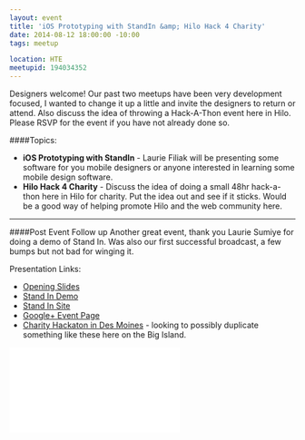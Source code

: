 ```yaml
---
layout: event
title: 'iOS Prototyping with StandIn &amp; Hilo Hack 4 Charity'
date: 2014-08-12 18:00:00 -10:00
tags: meetup

location: HTE
meetupid: 194034352
---
```


Designers welcome! Our past two meetups have been very development focused, I wanted to change it up a little and invite the designers to return or attend. Also discuss the idea of throwing a Hack-A-Thon event here in Hilo. Please RSVP for the event if you have not already done so.

####Topics:

* **iOS Prototyping with StandIn** - Laurie Filiak will be presenting some software for you mobile designers or anyone interested in learning some mobile design software.
* **Hilo Hack 4 Charity** - Discuss the idea of doing a small 48hr hack-a-thon here in Hilo for charity. Put the idea out and see if it sticks. Would be a good way of helping promote Hilo and the web community here. 

---

####Post Event Follow up
Another great event, thank you Laurie Sumiye for doing a demo of Stand In. Was also our first successful broadcast, a few bumps but not bad for winging it.

Presentation Links:

* [Opening Slides](http://www.slideshare.net/EdwardMeehan/refresh-hilo08122014-38017088)
* [Stand In Demo](https://www.haikudeck.com/stand-in-demo-art-and-design-presentation-cj5XXWZzSP)
* [Stand In Site](http://standin.io/)
* [Google+ Event Page](https://plus.google.com/events/c010obkjukuroikk82dcgd7di88)
* [Charity Hackaton in Des Moines](http://dsmhack.org/default.html) - looking to possibly duplicate something like these here on the Big Island.


<div class="embed-responsive embed-responsive-16by9">
  <iframe class="embed-responsive-item" src="//www.youtube.com/embed/U2SA1PkrWqk" frameborder="0" allowfullscreen></iframe>
</div>
